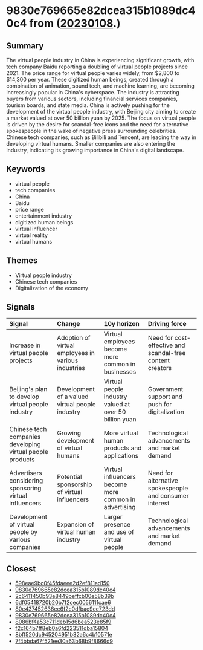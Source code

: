# 9830e769665e82dcea315b1089dc40c4 from ([20230108](https://kghosh.substack.com/p/20230108).)

## Summary

The virtual people industry in China is experiencing significant growth, with tech company Baidu reporting a doubling of virtual people projects since 2021. The price range for virtual people varies widely, from $2,800 to $14,300 per year. These digitized human beings, created through a combination of animation, sound tech, and machine learning, are becoming increasingly popular in China's cyberspace. The industry is attracting buyers from various sectors, including financial services companies, tourism boards, and state media. China is actively pushing for the development of the virtual people industry, with Beijing city aiming to create a market valued at over 50 billion yuan by 2025. The focus on virtual people is driven by the desire for scandal-free icons and the need for alternative spokespeople in the wake of negative press surrounding celebrities. Chinese tech companies, such as Bilibili and Tencent, are leading the way in developing virtual humans. Smaller companies are also entering the industry, indicating its growing importance in China's digital landscape.

## Keywords

* virtual people
* tech companies
* China
* Baidu
* price range
* entertainment industry
* digitized human beings
* virtual influencer
* virtual reality
* virtual humans

## Themes

* Virtual people industry
* Chinese tech companies
* Digitalization of the economy

## Signals

| Signal                                                    | Change                                              | 10y horizon                                            | Driving force                                             |
|:----------------------------------------------------------|:----------------------------------------------------|:-------------------------------------------------------|:----------------------------------------------------------|
| Increase in virtual people projects                       | Adoption of virtual employees in various industries | Virtual employees become more common in businesses     | Need for cost-effective and scandal-free content creators |
| Beijing's plan to develop virtual people industry         | Development of a valued virtual people industry     | Virtual people industry valued at over 50 billion yuan | Government support and push for digitalization            |
| Chinese tech companies developing virtual people products | Growing development of virtual humans               | More virtual human products and applications           | Technological advancements and market demand              |
| Advertisers considering sponsoring virtual influencers    | Potential sponsorship of virtual influencers        | Virtual influencers become more common in advertising  | Need for alternative spokespeople and consumer interest   |
| Development of virtual people by various companies        | Expansion of virtual human industry                 | Larger presence and use of virtual people              | Technological advancements and market demand              |

## Closest

* [598eae9bc0f45fdaeee2d2ef811ad150](598eae9bc0f45fdaeee2d2ef811ad150)
* [9830e769665e82dcea315b1089dc40c4](9830e769665e82dcea315b1089dc40c4)
* [2c6411450b93e8449beffcb00e58b39b](2c6411450b93e8449beffcb00e58b39b)
* [6df05418720b20b7f2cec0056111cae6](6df05418720b20b7f2cec0056111cae6)
* [80e437452636ee6f2c0dfbae9ee723dd](80e437452636ee6f2c0dfbae9ee723dd)
* [9830e769665e82dcea315b1089dc40c4](9830e769665e82dcea315b1089dc40c4)
* [8086bf4a53c711deb15d6bea523e85f9](8086bf4a53c711deb15d6bea523e85f9)
* [f2c164b7ff8eb0a6fd223511dba15804](f2c164b7ff8eb0a6fd223511dba15804)
* [8bff520dc945204951b32a6c4b10571e](8bff520dc945204951b32a6c4b10571e)
* [7f4bbda67f521ee30a63b68b9f8666d9](7f4bbda67f521ee30a63b68b9f8666d9)